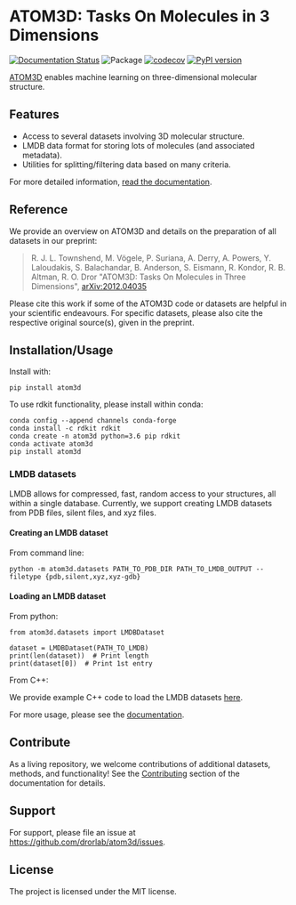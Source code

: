 # ATOM3D: Tasks On Molecules in 3 Dimensions

[![Documentation
Status](https://readthedocs.org/projects/atom3d/badge/?version=latest)](http://atom3d.readthedocs.io/?badge=latest)
![Package](https://github.com/drorlab/atom3d/workflows/package/badge.svg)
[![codecov](https://codecov.io/gh/drorlab/atom3d/branch/master/graph/badge.svg?token=DHH78W45AB)](https://codecov.io/gh/drorlab/atom3d)
[![PyPI version](https://badge.fury.io/py/atom3d.svg)](https://badge.fury.io/py/atom3d)

[ATOM3D](https://www.atom3d.ai/) enables machine learning on three-dimensional molecular structure.

## Features

* Access to several datasets involving 3D molecular structure. 
* LMDB data format for storing lots of molecules (and associated metadata).
* Utilities for splitting/filtering data based on many criteria.

For more detailed information, [read the documentation](https://atom3d.readthedocs.io/en/latest/).


## Reference

We provide an overview on ATOM3D and details on the preparation of all datasets in our preprint:

> R. J. L. Townshend, M. Vögele, P. Suriana, A. Derry, A. Powers, Y. Laloudakis, S. Balachandar, B. Anderson, S. Eismann, R. Kondor, R. B. Altman, R. O. Dror "ATOM3D: Tasks On Molecules in Three Dimensions", [arXiv:2012.04035](https://arxiv.org/abs/2012.04035)
  
Please cite this work if some of the ATOM3D code or datasets are helpful in your scientific endeavours. For specific datasets, please also cite the respective original source(s), given in the preprint.


## Installation/Usage

Install with:

```
pip install atom3d
```

To use rdkit functionality, please install within conda:

```
conda config --append channels conda-forge
conda install -c rdkit rdkit
conda create -n atom3d python=3.6 pip rdkit
conda activate atom3d
pip install atom3d
```

### LMDB datasets

LMDB allows for compressed, fast, random access to your structures, all within a
single database.  Currently, we support creating LMDB datasets from PDB files, silent files, and xyz files.

#### Creating an LMDB dataset

From command line:
```
python -m atom3d.datasets PATH_TO_PDB_DIR PATH_TO_LMDB_OUTPUT --filetype {pdb,silent,xyz,xyz-gdb} 
```

#### Loading an LMDB dataset

From python:
```
from atom3d.datasets import LMDBDataset

dataset = LMDBDataset(PATH_TO_LMDB)
print(len(dataset))  # Print length
print(dataset[0])  # Print 1st entry
```

From C++:

 We provide example C++ code to load the LMDB datasets [here](https://github.com/drorlab/atom3d/tree/master/atom3d/cpp/lmdb-reader).
 
For more usage, please see the [documentation](https://atom3d.readthedocs.io/en/latest/).

## Contribute

As a living repository, we welcome contributions of additional datasets, methods, and functionality!  See the [Contributing](https://atom3d.readthedocs.io/en/latest/contributing.html) section of the documentation for details.

## Support

For support, please file an issue at https://github.com/drorlab/atom3d/issues.

## License

The project is licensed under the MIT license.
